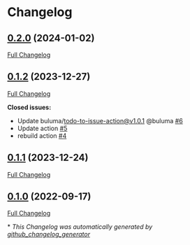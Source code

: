 # Changelog

## [0.2.0](https://github.com/buluma/ansible-role-code/tree/0.2.0) (2024-01-02)

[Full Changelog](https://github.com/buluma/ansible-role-code/compare/0.1.2...0.2.0)

## [0.1.2](https://github.com/buluma/ansible-role-code/tree/0.1.2) (2023-12-27)

[Full Changelog](https://github.com/buluma/ansible-role-code/compare/0.1.1...0.1.2)

**Closed issues:**

- Update buluma/todo-to-issue-action@v1.0.1 @buluma [\#6](https://github.com/buluma/ansible-role-code/issues/6)
- Update action [\#5](https://github.com/buluma/ansible-role-code/issues/5)
- rebuild action [\#4](https://github.com/buluma/ansible-role-code/issues/4)

## [0.1.1](https://github.com/buluma/ansible-role-code/tree/0.1.1) (2023-12-24)

[Full Changelog](https://github.com/buluma/ansible-role-code/compare/0.1.0...0.1.1)

## [0.1.0](https://github.com/buluma/ansible-role-code/tree/0.1.0) (2022-09-17)

[Full Changelog](https://github.com/buluma/ansible-role-code/compare/0b23b14a1528ea37fd6f36860183e7fb722caa18...0.1.0)



\* *This Changelog was automatically generated by [github_changelog_generator](https://github.com/github-changelog-generator/github-changelog-generator)*
